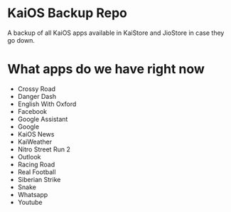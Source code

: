 # KaiOS Backup Repo
A backup of all KaiOS apps available in KaiStore and JioStore in case they go down.
# What apps do we have right now
- Crossy Road
- Danger Dash
- English With Oxford
- Facebook
- Google Assistant
- Google
- KaiOS News
- KaiWeather
- Nitro Street Run 2
- Outlook
- Racing Road
- Real Football
- Siberian Strike
- Snake
- Whatsapp
- Youtube
